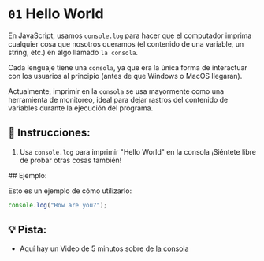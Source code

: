 # `01` Hello World

En JavaScript, usamos `console.log` para hacer que el computador imprima cualquier cosa que nosotros queramos (el contenido de una variable, un string, etc.) en algo llamado `la consola`.

Cada lenguaje tiene una `consola`, ya que era la única forma de interactuar con los usuarios al principio (antes de que Windows o MacOS llegaran). 

Actualmente, imprimir en la `consola` se usa mayormente como una herramienta de monitoreo, ideal para dejar rastros del contenido de variables durante la ejecución del programa.

## 📝 Instrucciones:

1. Usa `console.log` para imprimir "Hello World" en la consola ¡Siéntete libre de probar otras cosas también!

## Ejemplo:

Esto es un ejemplo de cómo utilizarlo:

```js
console.log("How are you?");
```

## 💡 Pista:

+ Aquí hay un Video de 5 minutos sobre de [la consola](https://www.youtube.com/watch?v=1RlkftxAo-M)